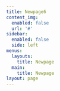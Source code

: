 ```yaml
---
title: Newpage6
content_img:
  enabled: false
  url: '#'
sidebar:
  enabled: false
  side: left
menus:
  layouts:
    title: Newpage
  main:
    title: Newpage
layout: page
---
```


